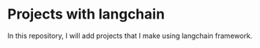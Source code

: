 # Projects with langchain
In this repository, I will add projects that I make using langchain framework.
